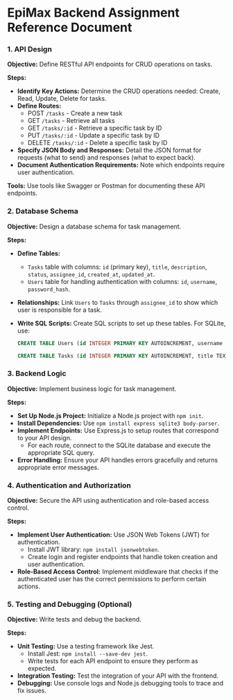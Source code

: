 # EpiMax Backend Assignment Reference Document

### 1. API Design

**Objective:** Define RESTful API endpoints for CRUD operations on tasks.

**Steps:**

- **Identify Key Actions:** Determine the CRUD operations needed: Create, Read, Update, Delete for tasks.
- **Define Routes:**
    - POST `/tasks` - Create a new task
    - GET `/tasks` - Retrieve all tasks
    - GET `/tasks/:id` - Retrieve a specific task by ID
    - PUT `/tasks/:id` - Update a specific task by ID
    - DELETE `/tasks/:id` - Delete a specific task by ID
- **Specify JSON Body and Responses:** Detail the JSON format for requests (what to send) and responses (what to expect back).
- **Document Authentication Requirements:** Note which endpoints require user authentication.

**Tools:** Use tools like Swagger or Postman for documenting these API endpoints.

### 2. Database Schema

**Objective:** Design a database schema for task management.

**Steps:**

- **Define Tables:**
    - `Tasks` table with columns: `id` (primary key), `title`, `description`, `status`, `assignee_id`, `created_at`, `updated_at`.
    - `Users` table for handling authentication with columns: `id`, `username`, `password_hash`.
- **Relationships:** Link `Users` to `Tasks` through `assignee_id` to show which user is responsible for a task.
- **Write SQL Scripts:** Create SQL scripts to set up these tables. For SQLite, use:
    
    ```sql
    CREATE TABLE Users (id INTEGER PRIMARY KEY AUTOINCREMENT, username TEXT, password_hash TEXT);
    
    CREATE TABLE Tasks (id INTEGER PRIMARY KEY AUTOINCREMENT, title TEXT, description TEXT, status TEXT, assignee_id INTEGER, created_at DATETIME, updated_at DATETIME, FOREIGN KEY(assignee_id) REFERENCES Users(id));
    
    ```
    

### 3. Backend Logic

**Objective:** Implement business logic for task management.

**Steps:**

- **Set Up Node.js Project:** Initialize a Node.js project with `npm init`.
- **Install Dependencies:** Use `npm install express sqlite3 body-parser`.
- **Implement Endpoints:** Use Express.js to setup routes that correspond to your API design.
    - For each route, connect to the SQLite database and execute the appropriate SQL query.
- **Error Handling:** Ensure your API handles errors gracefully and returns appropriate error messages.

### 4. Authentication and Authorization

**Objective:** Secure the API using authentication and role-based access control.

**Steps:**

- **Implement User Authentication:** Use JSON Web Tokens (JWT) for authentication.
    - Install JWT library: `npm install jsonwebtoken`.
    - Create login and register endpoints that handle token creation and user authentication.
- **Role-Based Access Control:** Implement middleware that checks if the authenticated user has the correct permissions to perform certain actions.

### 5. Testing and Debugging (Optional)

**Objective:** Write tests and debug the backend.

**Steps:**

- **Unit Testing:** Use a testing framework like Jest.
    - Install Jest: `npm install --save-dev jest`.
    - Write tests for each API endpoint to ensure they perform as expected.
- **Integration Testing:** Test the integration of your API with the frontend.
- **Debugging:** Use console logs and Node.js debugging tools to trace and fix issues.